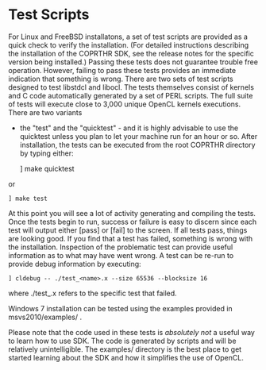 # Test Scripts

For Linux and FreeBSD installatons, a set of test scripts are provided as a
quick check to verify the installation.  (For detailed instructions describing
the installation of the COPRTHR SDK, see the release notes for the specific
version being installed.) Passing these tests does not guarantee trouble free
operation. However, failing to pass these tests provides an immediate
indication that something is wrong. There are two sets of test scripts designed
to test libstdcl and libocl. The tests themselves consist of kernels and C code
automatically generated by a set of PERL scripts. The full suite of tests will
execute close to 3,000 unique OpenCL kernels executions. There are two variants
- the "test" and the "quicktest" - and it is highly advisable to use the
quicktest unless you plan to let your machine run for an hour or so. After
installation, the tests can be executed from the root COPRTHR directory by
typing either:

	] make quicktest

or 

	] make test

At this point you will see a lot of activity generating and compiling the tests. 
Once the tests begin to run, success or failure is easy to discern since each 
test will output either [pass] or [fail] to the screen. If all tests pass,
things are looking good. If you find that a test has failed, something is wrong
with the installation. Inspection of the problematic test can provide useful
information as to what may have went wrong. A test can be re-run to provide 
debug information by executing:

	] cldebug -- ./test_<name>.x --size 65536 --blocksize 16 

where ./test_<name>.x refers to the specific test that failed.

Windows 7 installation can be tested using the examples provided in
msvs2010/examples/ .

Please note that the code used in these tests is *absolutely not* a useful way
to learn how to use SDK. The code is generated by scripts and will be
relatively unintelligible. The examples/ directory is the best place to get
started learning about the SDK and how it simplifies the use of OpenCL.

